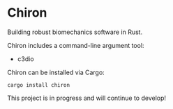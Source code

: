 # Chiron

Building robust biomechanics software in Rust.

Chiron includes a command-line argument tool:

- c3dio

Chiron can be installed via Cargo:

```
cargo install chiron
```

This project is in progress and will continue to develop!
